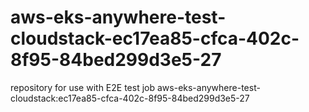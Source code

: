 # aws-eks-anywhere-test-cloudstack-ec17ea85-cfca-402c-8f95-84bed299d3e5-27
repository for use with E2E test job aws-eks-anywhere-test-cloudstack:ec17ea85-cfca-402c-8f95-84bed299d3e5-27
